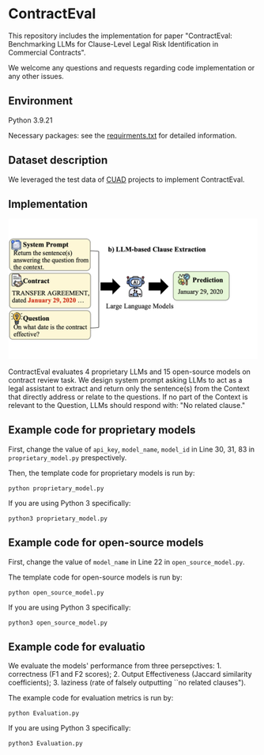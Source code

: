 # ContractEval
This repository includes the implementation for paper "ContractEval: Benchmarking LLMs for Clause-Level Legal Risk Identification in Commercial Contracts".

We welcome any questions and requests regarding code implementation or any other issues.

## Environment
Python 3.9.21

Necessary packages: see the [requirments.txt](requirements.txt) for detailed information.


## Dataset description
We leveraged the test data of [CUAD](https://github.com/TheAtticusProject/cuad) projects to implement ContractEval. 

## Implementation

![Workflow Diagram](/diagram.png)

ContractEval evaluates 4 proprietary LLMs and 15 open-source models on contract review task. We design system prompt asking LLMs to act as a legal assistant to extract and return only the sentence(s) from the Context that directly address or relate to the questions. If no part of the Context is relevant to the Question, LLMs should respond with: "No related clause."

## Example code for proprietary models
First, change the value of `api_key`, `model_name`, `model_id` in Line 30, 31, 83 in `proprietary_model.py` prespectively.

Then, the template code for proprietary models is run by:

```
python proprietary_model.py
```

If you are using Python 3 specifically:
```
python3 proprietary_model.py
```

## Example code for open-source models
First, change the value of `model_name` in Line 22 in `open_source_model.py`.

The template code for open-source models is run by:

```
python open_source_model.py
```

If you are using Python 3 specifically:
```
python3 open_source_model.py
```

## Example code for evaluatio
We evaluate the models' performance from three persepctives: 1. correctness (F1 and F2 scores); 2. Output Effectiveness (Jaccard similarity coefficients); 3. laziness (rate of falsely outputting ``no related clauses"). 

The example code for evaluation metrics is run by:
```
python Evaluation.py
```

If you are using Python 3 specifically:
```
python3 Evaluation.py
```







